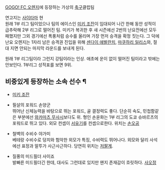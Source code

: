 [GOGO! FC 오렌지](GOGO%21%20FC%20%EC%98%A4%EB%A0%8C%EC%A7%80.md)에 등장하는 가상의
[축구](%EC%B6%95%EA%B5%AC.md)클럽팀

연고지는 [사이타마](%EC%82%AC%EC%9D%B4%ED%83%80%EB%A7%88.md) 현  
원래 1부 리그 팀이었으나 팀의 에이스인 [미키 조잔](%EB%AF%B8%ED%82%A4%20%EC%A1%B0%EC%9E%94.md)이
임대되어 나간 한해 동안 성적이 급추락해 2부 리그로 떨어진 팀. 미키가 복귀한 후 새 시즌에선 2번의 난요전에선 모두 패했지만 그외
경기에선 폭풍처럼 승수를 올리며 가장 먼저 승격을 확정 짓는다. 그 덕에 난요 오렌지는 1자리 남은 승격권 진입을 위해 [센다이 애벌란치](
/wiki/%EC%84%BC%EB%8B%A4%EC%9D%B4%20%EC%95%A0%EB%B2%8C%EB%9E%80%EC%B9%98),
[마쿠하리 일리스](%EB%A7%88%EC%BF%A0%ED%95%98%EB%A6%AC%20%EC%9D%BC%EB%A6%AC%EC%8A%A4.md)와, 절대 지면 안되는 마지막 라운드를 보내게 된다.

원래 1부 리그팀이라 그런지 강팀이라는 인상. 애초에 운이 없이 떨어진 팀이라고 밖에는 안보인다. 1부리그 성적표를 보면 9위.  

## 비중있게 등장하는 소속 선수 ¶

  

  * [미키 조잔](%EB%AF%B8%ED%82%A4%20%EC%A1%B0%EC%9E%94.md)  

  * 필살의 포워드 손양군   
뛰어난 신체능력을 바탕으로 뛰는 포워드, 골 결정력도 좋다. 단순히 속도, 민첩함같은 부분에선 [와카마츠 무사시](%EC%99%80%EC%B9%B4%EB%A7%88%EC%B8%A0%20%EB%AC%B4%EC%82%AC%EC%8B%9C.md)보다도 위. 형인 손윤화는 1부
리그의 도쿄 슈바르츠의 포워드로 뛰고 있다. 외모 컨셉이 [서유기](%EC%84%9C%EC%9C%A0%EA%B8%B0.md)를
컨셉으로한다. 위치는 [손오공](%EC%86%90%EC%98%A4%EA%B3%B5.md)  

  * 철벽의 수비수 야가미  
베테랑 수비수로 덩치와 험악한 외모가 특징, 수비력도 뛰어나다. 외모와 달리 사석에선 표정과 말투가 사근사근하다. 당연히 위치는
[저팔계](%EC%A0%80%ED%8C%94%EA%B3%84.md).  

  * 질풍의 미드필더 사이죠  
발빠른 미드필더긴 한데, 대사도 그런데로 있지만 왠지 존재감이 흐릿하다.
[사오정](%EC%82%AC%EC%98%A4%EC%A0%95.md)

